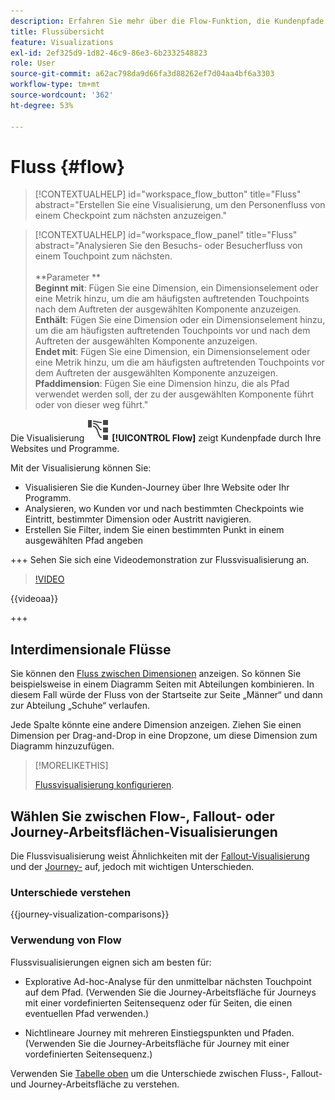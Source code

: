 ```yaml
---
description: Erfahren Sie mehr über die Flow-Funktion, die Kundenpfade durch Ihre Websites und Programme zeigt.
title: Flussübersicht
feature: Visualizations
exl-id: 2ef325d9-1d82-46c9-86e3-6b2332548823
role: User
source-git-commit: a62ac798da9d66fa3d88262ef7d04aa4bf6a3303
workflow-type: tm+mt
source-wordcount: '362'
ht-degree: 53%

---
```


# Fluss {#flow}

<!-- markdownlint-disable MD034 -->

>[!CONTEXTUALHELP]
>id="workspace_flow_button"
>title="Fluss"
>abstract="Erstellen Sie eine Visualisierung, um den Personenfluss von einem Checkpoint zum nächsten anzuzeigen."

>[!CONTEXTUALHELP]
>id="workspace_flow_panel"
>title="Fluss"
>abstract="Analysieren Sie den Besuchs- oder Besucherfluss von einem Touchpoint zum nächsten.<br/><br/>**Parameter **<br/>**Beginnt mit**: Fügen Sie eine Dimension, ein Dimensionselement oder eine Metrik hinzu, um die am häufigsten auftretenden Touchpoints nach dem Auftreten der ausgewählten Komponente anzuzeigen.<br/>**Enthält**: Fügen Sie eine Dimension oder ein Dimensionselement hinzu, um die am häufigsten auftretenden Touchpoints vor und nach dem Auftreten der ausgewählten Komponente anzuzeigen.<br/>**Endet mit**: Fügen Sie eine Dimension, ein Dimensionselement oder eine Metrik hinzu, um die am häufigsten auftretenden Touchpoints vor dem Auftreten der ausgewählten Komponente anzuzeigen.<br/>**Pfaddimension**: Fügen Sie eine Dimension hinzu, die als Pfad verwendet werden soll, der zu der ausgewählten Komponente führt oder von dieser weg führt."

<!-- markdownlint-enable MD034 -->



Die Visualisierung ![GraphPathing](/help/assets/icons/GraphPathing.svg) **[!UICONTROL Flow]** zeigt Kundenpfade durch Ihre Websites und Programme.

Mit der Visualisierung können Sie:

* Visualisieren Sie die Kunden-Journey über Ihre Website oder Ihr Programm.
* Analysieren, wo Kunden vor und nach bestimmten Checkpoints wie Eintritt, bestimmter Dimension oder Austritt navigieren.
* Erstellen Sie Filter, indem Sie einen bestimmten Punkt in einem ausgewählten Pfad angeben

+++ Sehen Sie sich eine Videodemonstration zur Flussvisualisierung an.

>[!VIDEO](https://video.tv.adobe.com/v/346063/?quality=12)

{{videoaa}}

+++

## Interdimensionale Flüsse

Sie können den [Fluss zwischen Dimensionen](/help/analysis-workspace/visualizations/c-flow/multi-dimensional-flow.md) anzeigen. So können Sie beispielsweise in einem Diagramm Seiten mit Abteilungen kombinieren. In diesem Fall würde der Fluss von der Startseite zur Seite „Männer“ und dann zur Abteilung „Schuhe“ verlaufen.

Jede Spalte könnte eine andere Dimension anzeigen. Ziehen Sie einen Dimension per Drag-and-Drop in eine Dropzone, um diese Dimension zum Diagramm hinzuzufügen.

>[!MORELIKETHIS]
>
>[Flussvisualisierung konfigurieren](/help/analysis-workspace/visualizations/c-flow/create-flow.md).
>

## Wählen Sie zwischen Flow-, Fallout- oder Journey-Arbeitsflächen-Visualisierungen

Die Flussvisualisierung weist Ähnlichkeiten mit der [Fallout-Visualisierung](/help/analysis-workspace/visualizations/fallout/fallout-flow.md) und der [Journey-](/help/analysis-workspace/visualizations/journey-canvas/journey-canvas.md) auf, jedoch mit wichtigen Unterschieden.

### Unterschiede verstehen

<!-- Information in this snippet is shared between Journey canvas, Fallout, and Flow visualization docs -->

{{journey-visualization-comparisons}}

### Verwendung von Flow

Flussvisualisierungen eignen sich am besten für:

* Explorative Ad-hoc-Analyse für den unmittelbar nächsten Touchpoint auf dem Pfad. (Verwenden Sie die Journey-Arbeitsfläche für Journeys mit einer vordefinierten Seitensequenz oder für Seiten, die einen eventuellen Pfad verwenden.)

* Nichtlineare Journey mit mehreren Einstiegspunkten und Pfaden. (Verwenden Sie die Journey-Arbeitsfläche für Journey mit einer vordefinierten Seitensequenz.)

Verwenden Sie [Tabelle oben](#understand-the-differences) um die Unterschiede zwischen Fluss-, Fallout- und Journey-Arbeitsfläche zu verstehen.
